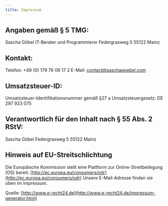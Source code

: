 ```yaml
---
title: Impressum
---
```

## Angaben gemäß § 5 TMG:
Sascha Göbel
IT-Berater und Programmierer
Federgrasweg 5
55122 Mainz

## Kontakt:
Telefon: +49 (0) 179 76 08 17 2
E-Mail: [contact@saschagoebel.com](mailto:contact@saschagoebel.com)

## Umsatzsteuer-ID:
Umsatzsteuer-Identifikationsnummer gemäß §27 a Umsatzsteuergesetz:
DE 297 923 075

## Verantwortlich für den Inhalt nach § 55 Abs. 2 RStV:
Sascha Göbel
Federgrasweg 5
55122 Mainz

## Hinweis auf EU-Streitschlichtung
Die Europäische Kommission stellt eine Plattform zur Online-Streitbeilegung (OS) bereit: [http://ec.europa.eu/consumers/odr](http://ec.europa.eu/consumers/odr)
Unsere E-Mail-Adresse finden sie oben im Impressum.

Quelle: [http://www.e-recht24.de](http://www.e-recht24.de/impressum-generator.html)
